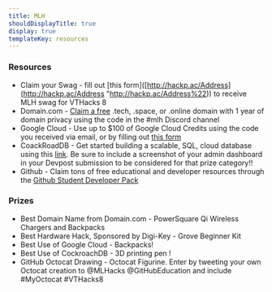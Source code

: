 ```yaml
---
title: MLH
shouldDisplayTitle: true
display: true
templateKey: resources
---
```

### Resources
- Claim your Swag - fill out [this form]([http://hackp.ac/Address](http://hackp.ac/Address "http://hackp.ac/Address%22)) to receive MLH swag for VTHacks 8 
- Domain.com - [Claim a free]( http://hackp.ac/domain) .tech, .space, or .online domain with 1 year of domain privacy using the code in the #mlh Discord channel 
- Google Cloud - Use up to $100 of Google Cloud Credits using the code you received via email, or by filling out [this form](http://hackp.ac/GoogleCloudCredits)
- CoackRoadDB - Get started building a scalable, SQL, cloud database using this [link](http://hackp.ac/CockroachDB). Be sure to include a screenshot of your admin dashboard in your Devpost submission to be considered for that prize category!!
- Github - Claim tons of free educational and developer resources through the [Github Student Developer Pack](http://hackp.ac/github)

### Prizes
- Best Domain Name from Domain.com - PowerSquare Qi Wireless Chargers and Backpacks 
- Best Hardware Hack, Sponsored by Digi-Key - Grove Beginner Kit 
- Best Use of Google Cloud - Backpacks!
- Best Use of CockroachDB - 3D printing pen !
 - GitHub Octocat Drawing - Octocat Figurine. Enter by tweeting your own Octocat creation to @MLHacks @GitHubEducation and include #MyOctocat #VTHacks8

